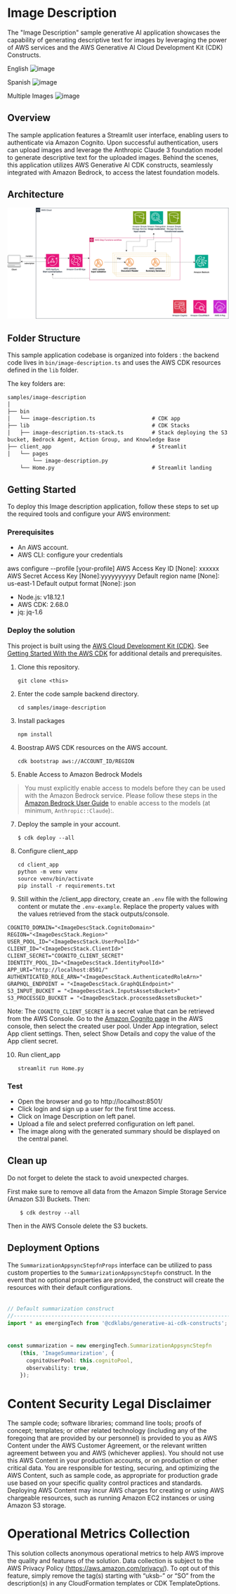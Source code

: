 # Image Description

The "Image Description" sample generative AI application showcases the capability of generating descriptive text for images by leveraging the power of AWS services and the AWS Generative AI Cloud Development Kit (CDK) Constructs.


English 
![image](client_app/assets/dog_english.gif)

Spanish
![image](client_app/assets/cat_spanish.gif)

Multiple Images
![image](client_app/assets/multiple_images.gif)
## Overview

The sample application features a Streamlit user interface, enabling users to authenticate via Amazon Cognito. Upon successful authentication, users can upload images and leverage the Anthropic Claude 3 foundation model to generate descriptive text for the uploaded images. Behind the scenes, this application utilizes AWS Generative AI CDK constructs, seamlessly integrated with Amazon Bedrock, to access the latest foundation models.

## Architecture

![Architecture Diagram](client_app/assets/architecture.png)

## Folder Structure

This sample application codebase is organized into folders : the backend code lives in ```bin/image-description.ts``` and uses the AWS CDK resources defined in the ```lib``` folder.

The key folders are:

```
samples/image-description
│
├── bin
│   └── image-description.ts                  # CDK app
├── lib                                       # CDK Stacks
│   ├── image-description.ts-stack.ts         # Stack deploying the S3 bucket, Bedrock Agent, Action Group, and Knowledge Base
├── client_app                                # Streamlit  
│   └── pages
        └── image-description.py               
    └── Home.py                               # Streamlit landing 
```

## Getting Started

To deploy this Image description application, follow these steps to set up the required tools and configure your AWS environment:

### Prerequisites

* An AWS account.
* AWS CLI: configure your credentials

aws configure --profile [your-profile]
AWS Access Key ID [None]: xxxxxx
AWS Secret Access Key [None]:yyyyyyyyyy
Default region name [None]: us-east-1
Default output format [None]: json

* Node.js: v18.12.1
* AWS CDK: 2.68.0
* jq: jq-1.6

### Deploy the solution

This project is built using the [AWS Cloud Development Kit (CDK)](https://aws.amazon.com/cdk/). See [Getting Started With the AWS CDK](https://docs.aws.amazon.com/cdk/v2/guide/getting_started.html) for additional details and prerequisites.

1. Clone this repository.

   ```shell
   git clone <this>
   ```
2. Enter the code sample backend directory.

   ```shell
   cd samples/image-description
   ```
3. Install packages

   ```shell
   npm install
   ```
4. Boostrap AWS CDK resources on the AWS account.

   ```shell
   cdk bootstrap aws://ACCOUNT_ID/REGION
   ```
5. Enable Access to Amazon Bedrock Models

> You must explicitly enable access to models before they can be used with the Amazon Bedrock service. Please follow these steps in the [Amazon Bedrock User Guide](https://docs.aws.amazon.com/bedrock/latest/userguide/model-access.html) to enable access to the models (at minimum, ```Anthropic::Claude```):.

7. Deploy the sample in your account.

   ```shell
   $ cdk deploy --all
   ```
8. Configure client_app

   ```shell
   cd client_app
   python -m venv venv
   source venv/bin/activate
   pip install -r requirements.txt
   ```
9. Still within the /client_app directory, create an ```.env``` file with the following content or mutate the ```.env-example```. Replace the property values with the values retrieved from the stack outputs/console.

```
COGNITO_DOMAIN="<ImageDescStack.CognitoDomain>"
REGION="<ImageDescStack.Region>"
USER_POOL_ID="<ImageDescStack.UserPoolId>"
CLIENT_ID="<ImageDescStack.ClientId>"
CLIENT_SECRET="COGNITO_CLIENT_SECRET"
IDENTITY_POOL_ID="<ImageDescStack.IdentityPoolId>"
APP_URI="http://localhost:8501/"
AUTHENTICATED_ROLE_ARN="<ImageDescStack.AuthenticatedRoleArn>"
GRAPHQL_ENDPOINT = "<ImageDescStack.GraphQLEndpoint>"
S3_INPUT_BUCKET = "<ImageDescStack.InputsAssetsBucket>"
S3_PROCESSED_BUCKET = "<ImageDescStack.processedAssetsBucket>"

```

Note: The ```COGNITO_CLIENT_SECRET``` is a secret value that can be retrieved from the AWS Console. Go to the [Amazon Cognito page](https://console.aws.amazon.com/cognito/home) in the AWS console, then select the created user pool. Under App integration, select App client settings. Then, select Show Details and copy the value of the App client secret.

10. Run client_app
    ```shell
    streamlit run Home.py
    ```

### Test

- Open the browser and go to http://localhost:8501/
- Click login and sign up a user for the first time access.
- Click on Image Description on left panel.
- Upload a file and select preferred configuration on left panel.
- The image along with the generated summary should be displayed on the central panel.


## Clean up

Do not forget to delete the stack to avoid unexpected charges.

First make sure to remove all data from the Amazon Simple Storage Service (Amazon S3) Buckets. Then:

```shell
    $ cdk destroy --all
```

Then in the AWS Console delete the S3 buckets.

## Deployment Options

The `SummarizationAppsyncStepfnProps` interface can be utilized to pass custom properties to the `SummarizationAppsyncStepfn` construct. In the event that no optional properties are provided, the construct will create the resources with their default configurations.

```typescript

// Default summarization construct
//-----------------------------------------------------------------------------
import * as emergingTech from '@cdklabs/generative-ai-cdk-constructs';


const summarization = new emergingTech.SummarizationAppsyncStepfn
    (this, 'ImageSummarization', {
      cognitoUserPool: this.cognitoPool,
      observability: true,
    });

```

# Content Security Legal Disclaimer

The sample code; software libraries; command line tools; proofs of concept; templates; or other related technology (including any of the foregoing that are provided by our personnel) is provided to you as AWS Content under the AWS Customer Agreement, or the relevant written agreement between you and AWS (whichever applies). You should not use this AWS Content in your production accounts, or on production or other critical data. You are responsible for testing, securing, and optimizing the AWS Content, such as sample code, as appropriate for production grade use based on your specific quality control practices and standards. Deploying AWS Content may incur AWS charges for creating or using AWS chargeable resources, such as running Amazon EC2 instances or using Amazon S3 storage.

# Operational Metrics Collection

This solution collects anonymous operational metrics to help AWS improve the quality and features of the solution. Data collection is subject to the AWS Privacy Policy (https://aws.amazon.com/privacy/). To opt out of this feature, simply remove the tag(s) starting with “uksb-” or “SO” from the description(s) in any CloudFormation templates or CDK TemplateOptions.
